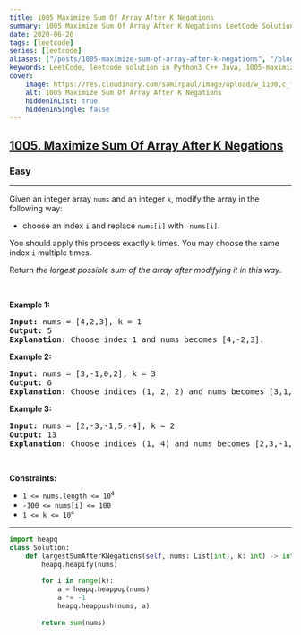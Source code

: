 ```yaml
---
title: 1005 Maximize Sum Of Array After K Negations
summary: 1005 Maximize Sum Of Array After K Negations LeetCode Solution Explained
date: 2020-06-20
tags: [leetcode]
series: [leetcode]
aliases: ["/posts/1005-maximize-sum-of-array-after-k-negations", "/blog/posts/1005-maximize-sum-of-array-after-k-negations", "/1005-maximize-sum-of-array-after-k-negations"]
keywords: LeetCode, leetcode solution in Python3 C++ Java, 1005-maximize-sum-of-array-after-k-negations solution
cover:
    image: https://res.cloudinary.com/samirpaul/image/upload/w_1100,c_fit,co_rgb:FFFFFF,l_text:Arial_70_bold:1005 Maximize Sum Of Array After K Negations/problem-solving.webp
    alt: 1005 Maximize Sum Of Array After K Negations
    hiddenInList: true
    hiddenInSingle: false
---
```



<h2><a href="https://leetcode.com/problems/maximize-sum-of-array-after-k-negations/">1005. Maximize Sum Of Array After K Negations</a></h2><h3>Easy</h3><hr><div><p>Given an integer array <code>nums</code> and an integer <code>k</code>, modify the array in the following way:</p>

<ul>
	<li>choose an index <code>i</code> and replace <code>nums[i]</code> with <code>-nums[i]</code>.</li>
</ul>

<p>You should apply this process exactly <code>k</code> times. You may choose the same index <code>i</code> multiple times.</p>

<p>Return <em>the largest possible sum of the array after modifying it in this way</em>.</p>

<p>&nbsp;</p>
<p><strong>Example 1:</strong></p>

<pre><strong>Input:</strong> nums = [4,2,3], k = 1
<strong>Output:</strong> 5
<strong>Explanation:</strong> Choose index 1 and nums becomes [4,-2,3].
</pre>

<p><strong>Example 2:</strong></p>

<pre><strong>Input:</strong> nums = [3,-1,0,2], k = 3
<strong>Output:</strong> 6
<strong>Explanation:</strong> Choose indices (1, 2, 2) and nums becomes [3,1,0,2].
</pre>

<p><strong>Example 3:</strong></p>

<pre><strong>Input:</strong> nums = [2,-3,-1,5,-4], k = 2
<strong>Output:</strong> 13
<strong>Explanation:</strong> Choose indices (1, 4) and nums becomes [2,3,-1,5,4].
</pre>

<p>&nbsp;</p>
<p><strong>Constraints:</strong></p>

<ul>
	<li><code>1 &lt;= nums.length &lt;= 10<sup>4</sup></code></li>
	<li><code>-100 &lt;= nums[i] &lt;= 100</code></li>
	<li><code>1 &lt;= k &lt;= 10<sup>4</sup></code></li>
</ul>
</div>

---




```python
import heapq
class Solution:
    def largestSumAfterKNegations(self, nums: List[int], k: int) -> int:
        heapq.heapify(nums)
        
        for i in range(k):
            a = heapq.heappop(nums)
            a *= -1
            heapq.heappush(nums, a)
        
        return sum(nums)
```
